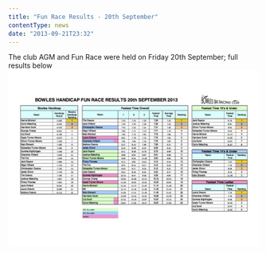 ```yaml
---
title: "Fun Race Results - 20th September"
contentType: news
date: "2013-09-21T23:32"
---
```


The club AGM and Fun Race were held on Friday 20th September; full results below
![Results](fun_race_20130920_results.jpg)
